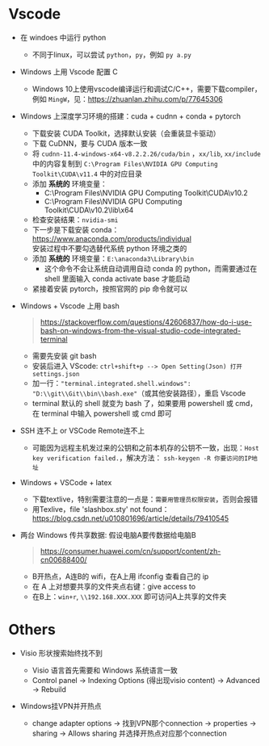 # Vscode
* 在 windoes 中运行 python
    * 不同于linux，可以尝试 `python`，`py`，例如 `py a.py`

* Windows 上用 Vscode 配置 C  
   * Windows 10上使用vscode编译运行和调试C/C++，需要下载compiler，例如 `MingW`，见：https://zhuanlan.zhihu.com/p/77645306  

* Windows 上深度学习环境的搭建：cuda + cudnn + conda + pytorch
   * 下载安装 CUDA Toolkit，选择默认安装（会重装显卡驱动）
   * 下载 CuDNN，要与 CUDA 版本一致
   * 将 `cudnn-11.4-windows-x64-v8.2.2.26/cuda/bin` ，`xx/lib`, `xx/include` 中的内容复制到 `C:\Program Files\NVIDIA GPU Computing Toolkit\CUDA\v11.4` 中的对应目录
   * 添加 **系统的** 环境变量： 
      * C:\Program Files\NVIDIA GPU Computing Toolkit\CUDA\v10.2
      * C:\Program Files\NVIDIA GPU Computing Toolkit\CUDA\v10.2\lib\x64
   * 检查安装结果：`nvidia-smi`
   * 下一步是下载安装 conda：https://www.anaconda.com/products/individual  
      安装过程中不要勾选替代系统 python 环境之类的
   * 添加 **系统的** 环境变量：`E:\anaconda3\Library\bin`
      * 这个命令不会让系统自动调用自动 conda 的 python，而需要通过在 shell 里面输入 conda activate base 才能启动
   * 紧接着安装 pytorch，按照官网的 pip 命令就可以   

* Windows + Vscode 上用 bash
   > https://stackoverflow.com/questions/42606837/how-do-i-use-bash-on-windows-from-the-visual-studio-code-integrated-terminal
   * 需要先安装 git bash
   * 安装后进入 VScode: `ctrl+shift+p --> Open Setting(Json) 打开 settings.json`
   * 加一行：`"terminal.integrated.shell.windows":  "D:\\git\\Git\\bin\\bash.exe"`（或其他安装路径），重启 Vscode
   * terminal 默认的 shell 就变为 bash 了，如果要用 powershell 或 cmd，在 terminal 中输入 powershell 或 cmd 即可

* SSH 连不上 or VSCode Remote连不上
   * 可能因为远程主机发过来的公钥和之前本机存的公钥不一致，出现：`Host key verification failed.`，解决方法： `ssh-keygen -R 你要访问的IP地址`

* Windows + VSCode + latex
    * 下载textlive，特别需要注意的一点是：`需要用管理员权限安装`，否则会报错
    * 用Texlive，file 'slashbox.sty' not found：https://blog.csdn.net/u010801696/article/details/79410545  

* 两台 Windows 传共享数据: 假设电脑A要传数据给电脑B  
   > https://consumer.huawei.com/cn/support/content/zh-cn00688400/ 
   * B开热点，A连B的 wifi，在A上用 ifconfig 查看自己的 ip
   * 在 A 上对想要共享的文件夹点右键：give access to
   * 在B上：`win+r`, `\\192.168.XXX.XXX` 即可访问A上共享的文件夹

# Others
* Visio 形状搜索始终找不到
    * Visio 语言首先需要和 Windows 系统语言一致
    * Control panel -> Indexing Options (得出现visio content) -> Advanced -> Rebuild
    
* Windows挂VPN并开热点
    * change adapter options -> 找到VPN那个connection -> properties -> sharing -> Allows sharing 并选择开热点对应那个connection
